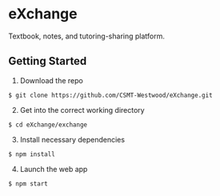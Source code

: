 # eXchange

Textbook, notes, and tutoring-sharing platform.
## Getting Started

1. Download the repo

```
$ git clone https://github.com/CSMT-Westwood/eXchange.git
```

2. Get into the correct working directory
```
$ cd eXchange/exchange
```

3. Install necessary dependencies
```
$ npm install
```
4. Launch the web app
```
$ npm start
```
